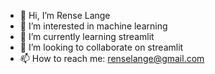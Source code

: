 - 👋 Hi, I’m Rense Lange
- 👀 I’m interested in machine learning
- 🌱 I’m currently learning streamlit
- 💞️ I’m looking to collaborate on streamlit
- 📫 How to reach me: renselange@gmail.com

<!---
renselange/renselange is a ✨ special ✨ repository because its `README.md` (this file) appears on your GitHub profile.
You can click the Preview link to take a look at your changes.
--->
